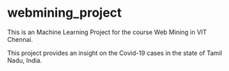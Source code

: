 # webmining_project
This is an Machine Learning Project for the course Web Mining in VIT Chennai.

This project provides an insight on the Covid-19 cases in the state of Tamil Nadu, India.

